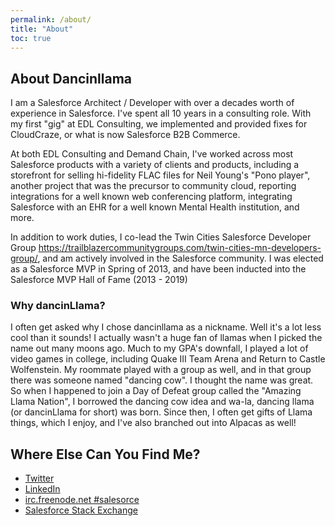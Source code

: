 ```yaml
---
permalink: /about/
title: "About"
toc: true
---
```


## About Dancinllama
I am  a Salesforce Architect / Developer with over a decades worth of experience in Salesforce.  I've spent all 10 years in a consulting role.  With my first "gig" at EDL Consulting, we implemented and provided fixes for CloudCraze, or what is now Salesforce B2B Commerce. 

At both EDL Consulting and Demand Chain, I've worked across most Salesforce products with a variety of clients and products, including a storefront for selling hi-fidelity FLAC files for Neil Young's "Pono player", another project that was the precursor to community cloud, reporting integrations for a well known web conferencing platform, integrating Salesforce with an EHR for a well known Mental Health institution, and more.

In addition to work duties, I co-lead the Twin Cities Salesforce Developer Group https://trailblazercommunitygroups.com/twin-cities-mn-developers-group/, and am actively involved in the Salesforce community.  I was elected as a Salesforce MVP in Spring of 2013, and have been inducted into the Salesforce MVP Hall of Fame (2013 - 2019)

### Why dancinLlama?
I often get asked why I chose dancinllama as a nickname.  Well it's a lot less cool than it sounds!  I actually wasn't a huge fan of llamas when I picked the name out many moons ago.  Much to my GPA's downfall, I played a lot of video games in college, including Quake III Team Arena and Return to Castle Wolfenstein.  My roommate played with a group as well, and in that group there was someone named "dancing cow".  I thought the name was great.  So when I happened to join a Day of Defeat group called the "Amazing Llama Nation", I borrowed the dancing cow idea and wa-la, dancing llama (or dancinLlama for short) was born.  Since then, I often get gifts of Llama things, which I enjoy, and I've also branched out into Alpacas as well!


## Where Else Can You Find Me?
- [Twitter](http://www.twitter.com/dancinLlama)
- [LinkedIn](http://www.linkedin.com/jloghry)
- [irc.freenode.net #salesorce](irc://irc.freenode.net/salesforce)
- [Salesforce Stack Exchange](https://salesforce.stackexchange.com/users/267/)







